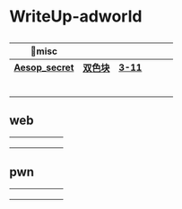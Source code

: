 # WriteUp-adworld

## 

| **:ox:misc**                                                 |                                                              |                                                              |      |      |      |
| ------------------------------------------------------------ | ------------------------------------------------------------ | ------------------------------------------------------------ | ---- | ---- | ---- |
| [**Aesop_secret**](https://github.com/ByeRose/writeups-adworld/blob/main/misc/%5BAES%2Cps%5DAesop_secret%20%E6%94%BB%E9%98%B2%E4%B8%96%E7%95%8C.pdf) | [**双色块**](https://github.com/ByeRose/writeups-adworld/blob/main/misc/%5BASCII%2CDES%E8%A7%A3%E5%AF%86%5D%E5%8F%8C%E8%89%B2%E5%9D%97%20%E6%94%BB%E9%98%B2%E4%B8%96%E7%95%8C.pdf) | [**3-11**](https://github.com/ByeRose/writeups-adworld/blob/main/misc/%5BBase64%E5%9B%BE%E7%89%87%EF%BC%8CLSB%5D3-11%20%E6%94%BB%E9%98%B2%E4%B8%96%E7%95%8C.pdf) |      |      |      |
|                                                              |                                                              |                                                              |      |      |      |
|                                                              |                                                              |                                                              |      |      |      |
|                                                              |                                                              |                                                              |      |      |      |
|                                                              |                                                              |                                                              |      |      |      |
|                                                              |                                                              |                                                              |      |      |      |
|                                                              |                                                              |                                                              |      |      |      |

## **web**

|      |      |      |      |      |      |
| ---- | ---- | ---- | ---- | ---- | ---- |
|      |      |      |      |      |      |
|      |      |      |      |      |      |
|      |      |      |      |      |      |

## **pwn**

|      |      |      |      |      |      |
| ---- | ---- | ---- | ---- | ---- | ---- |
|      |      |      |      |      |      |
|      |      |      |      |      |      |
|      |      |      |      |      |      |

